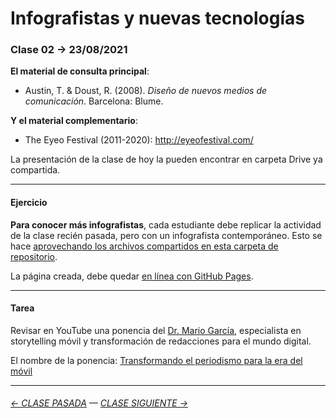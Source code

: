 # Infografistas y nuevas tecnologías

### Clase 02 → 23/08/2021

**El material de consulta principal**:
 
- Austin, T. & Doust, R. (2008). *Diseño de nuevos medios de comunicación*. Barcelona: Blume.

**Y el material complementario**:

- The Eyeo Festival (2011-2020): http://eyeofestival.com/

La presentación de la clase de hoy la pueden encontrar en carpeta Drive ya compartida.

- - - - - - - 

#### Ejercicio

**Para conocer más infografistas**, cada estudiante debe replicar la actividad de la clase recién pasada, pero con un infografista contemporáneo. Esto se hace [aprovechando los archivos compartidos en esta carpeta de repositorio](https://profesorfaco.github.io/dno075-2021-1/clase-02/). 

La página creada, debe quedar [en línea con GitHub Pages](https://docs.github.com/es/github/working-with-github-pages/configuring-a-publishing-source-for-your-github-pages-site).

- - - - - - - 

#### Tarea

Revisar en YouTube una ponencia del [Dr. Mario García](http://garciamedia.com/), especialista en storytelling móvil y transformación de redacciones para el mundo digital.

El nombre de la ponencia: [Transformando el periodismo para la era del móvil](https://youtu.be/iEB3oILm-qQ?t=1301)

- - - - - - - 

###### [← CLASE PASADA](https://github.com/profesorfaco/dno075-2021-2/tree/main/clase-01) — [CLASE SIGUIENTE →](https://github.com/profesorfaco/dno075-2021-2/tree/main/clase-03) 
